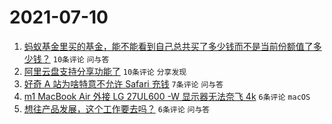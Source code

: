 # 2021-07-10

1. [蚂蚁基金里买的基金，能不能看到自己总共买了多少钱而不是当前份额值了多少钱？](https://www.v2ex.com/t/788655) `10条评论` `问与答`
1. [阿里云盘支持分享功能了](https://www.v2ex.com/t/788653) `10条评论` `分享发现`
1. [好奇 A 站为啥特意不允许 Safari 充钱](https://www.v2ex.com/t/788657) `7条评论` `问与答`
1. [m1 MacBook Air 外接 LG 27UL600 -W 显示器无法奈飞 4k](https://www.v2ex.com/t/788669) `6条评论` `macOS`
1. [想往产品发展，这个工作要去吗？](https://www.v2ex.com/t/788664) `6条评论` `问与答`

